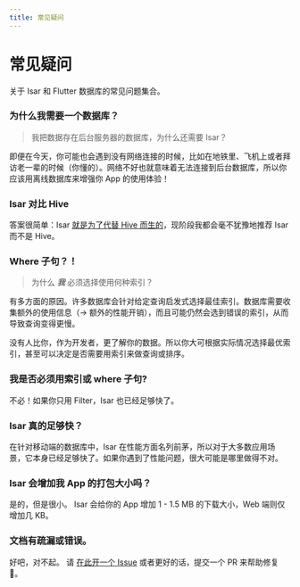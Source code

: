 ```yaml
---
title: 常见疑问
---
```


# 常见疑问

关于 Isar 和 Flutter 数据库的常见问题集合。

### 为什么我需要一个数据库？

> 我把数据存在后台服务器的数据库，为什么还需要 Isar？

即便在今天，你可能也会遇到没有网络连接的时候，比如在地铁里、飞机上或者拜访老一辈的时候（你懂的）。网络不好也就意味着无法连接到后台数据库，所以你应该用离线数据库来增强你 App 的使用体验！

### Isar 对比 Hive

答案很简单：Isar [就是为了代替 Hive 而生的](https://github.com/hivedb/hive/issues/246)，现阶段我都会毫不犹豫地推荐 Isar 而不是 Hive。

### Where 子句？！

> 为什么 **_我_** 必须选择使用何种索引？

有多方面的原因。许多数据库会针对给定查询启发式选择最佳索引。数据库需要收集额外的使用信息（-> 额外的性能开销），而且可能仍然会选到错误的索引，从而导致查询变得更慢。

没有人比你，作为开发者，更了解你的数据。所以你大可根据实际情况选择最优索引，甚至可以决定是否需要用索引来做查询或排序。

### 我是否必须用索引或 where 子句?

不必！如果你只用 Filter，Isar 也已经足够快了。

### Isar 真的足够快？

在针对移动端的数据库中，Isar 在性能方面名列前茅，所以对于大多数应用场景，它本身已经足够快了。如果你遇到了性能问题，很大可能是哪里做得不对。

### Isar 会增加我 App 的打包大小吗？

是的，但是很小。 Isar 会给你的 App 增加 1 - 1.5 MB 的下载大小，Web 端则仅增加几 KB。

### 文档有疏漏或错误。

好吧，对不起。 请 [在此开一个 Issue](https://github.com/isar/isar/issues/new/choose) 或者更好的话，提交一个 PR 来帮助修复 💪。
